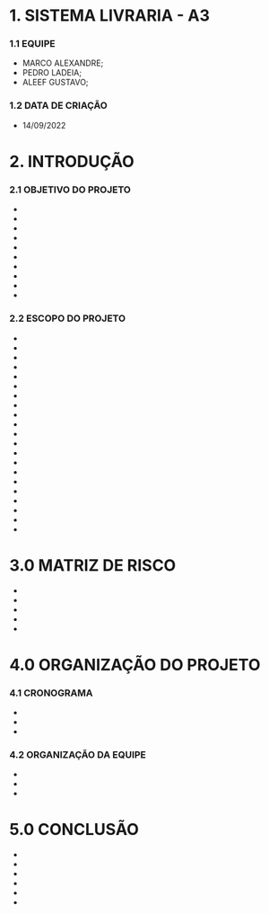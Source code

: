 # 1. SISTEMA LIVRARIA - A3

### 1.1 EQUIPE

- MARCO ALEXANDRE;
- PEDRO LADEIA;
- ALEEF GUSTAVO;

### 1.2 DATA DE CRIAÇÃO

- 14/09/2022

# 2. INTRODUÇÃO

### 2.1 OBJETIVO DO PROJETO

-
-
-
-
-
-
-
-
-
-

### 2.2 ESCOPO DO PROJETO

-
-
-
-
-
-
-
-
-
-
-
-
-
-
-
-
-
-
-
-
-

# 3.0 MATRIZ DE RISCO

-
-
-
-
-

# 4.0 ORGANIZAÇÃO DO PROJETO

### 4.1 CRONOGRAMA

-
-
-

### 4.2 ORGANIZAÇÃO DA EQUIPE

-
-
-

# 5.0 CONCLUSÃO

-
-
-
-
-
-
